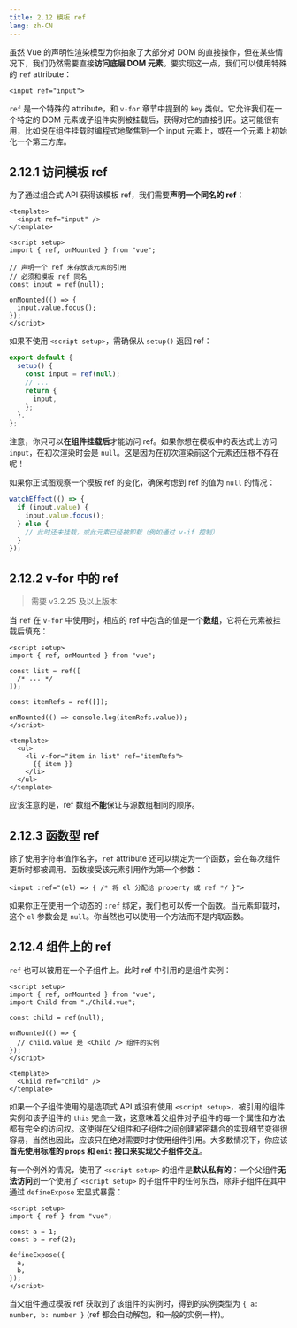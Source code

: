 ```yaml
---
title: 2.12 模板 ref
lang: zh-CN
---
```


虽然 Vue 的声明性渲染模型为你抽象了大部分对 DOM 的直接操作，但在某些情况下，我们仍然需要直接**访问底层 DOM 元素**。要实现这一点，我们可以使用特殊的 `ref` attribute：

```vue
<input ref="input">
```

`ref` 是一个特殊的 attribute，和 `v-for` 章节中提到的 `key` 类似。它允许我们在一个特定的 DOM 元素或子组件实例被挂载后，获得对它的直接引用。这可能很有用，比如说在组件挂载时编程式地聚焦到一个 input 元素上，或在一个元素上初始化一个第三方库。

## 2.12.1 访问模板 ref

为了通过组合式 API 获得该模板 ref，我们需要**声明一个同名的 ref**：

```vue
<template>
  <input ref="input" />
</template>

<script setup>
import { ref, onMounted } from "vue";

// 声明一个 ref 来存放该元素的引用
// 必须和模板 ref 同名
const input = ref(null);

onMounted(() => {
  input.value.focus();
});
</script>
```

如果不使用 `<script setup>`，需确保从 `setup()` 返回 ref：

```js
export default {
  setup() {
    const input = ref(null);
    // ...
    return {
      input,
    };
  },
};
```

注意，你只可以**在组件挂载后**才能访问 ref。如果你想在模板中的表达式上访问 `input`，在初次渲染时会是 `null`。这是因为在初次渲染前这个元素还压根不存在呢！

如果你正试图观察一个模板 ref 的变化，确保考虑到 ref 的值为 `null` 的情况：

```js
watchEffect(() => {
  if (input.value) {
    input.value.focus();
  } else {
    // 此时还未挂载，或此元素已经被卸载（例如通过 v-if 控制）
  }
});
```

## 2.12.2 v-for 中的 ref

> 需要 v3.2.25 及以上版本

当 `ref` 在 `v-for` 中使用时，相应的 ref 中包含的值是一个**数组**，它将在元素被挂载后填充：

```vue
<script setup>
import { ref, onMounted } from "vue";

const list = ref([
  /* ... */
]);

const itemRefs = ref([]);

onMounted(() => console.log(itemRefs.value));
</script>

<template>
  <ul>
    <li v-for="item in list" ref="itemRefs">
      {{ item }}
    </li>
  </ul>
</template>
```

应该注意的是，ref 数组**不能**保证与源数组相同的顺序。

## 2.12.3 函数型 ref

除了使用字符串值作名字，`ref` attribute 还可以绑定为一个函数，会在每次组件更新时都被调用。函数接受该元素引用作为第一个参数：

```vue
<input :ref="(el) => { /* 将 el 分配给 property 或 ref */ }">
```

如果你正在使用一个动态的 `:ref` 绑定，我们也可以传一个函数。当元素卸载时，这个 `el` 参数会是 `null`。你当然也可以使用一个方法而不是内联函数。

## 2.12.4 组件上的 ref

`ref` 也可以被用在一个子组件上。此时 ref 中引用的是组件实例：

```vue
<script setup>
import { ref, onMounted } from "vue";
import Child from "./Child.vue";

const child = ref(null);

onMounted(() => {
  // child.value 是 <Child /> 组件的实例
});
</script>

<template>
  <Child ref="child" />
</template>
```

如果一个子组件使用的是选项式 API 或没有使用 `<script setup>`，被引用的组件实例和该子组件的 `this` 完全一致，这意味着父组件对子组件的每一个属性和方法都有完全的访问权。这使得在父组件和子组件之间创建紧密耦合的实现细节变得很容易，当然也因此，应该只在绝对需要时才使用组件引用。大多数情况下，你应该**首先使用标准的 `props` 和 `emit` 接口来实现父子组件交互**。

有一个例外的情况，使用了 `<script setup>` 的组件是**默认私有的**：一个父组件**无法访问**到一个使用了 `<script setup>` 的子组件中的任何东西，除非子组件在其中通过 `defineExpose` 宏显式暴露：

```vue
<script setup>
import { ref } from "vue";

const a = 1;
const b = ref(2);

defineExpose({
  a,
  b,
});
</script>
```

当父组件通过模板 ref 获取到了该组件的实例时，得到的实例类型为 `{ a: number, b: number }` (ref 都会自动解包，和一般的实例一样)。
